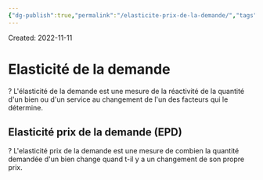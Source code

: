 ```yaml
---
{"dg-publish":true,"permalink":"/elasticite-prix-de-la-demande/","tags":["economy","gardenEntry","gardenEntry","gardenEntry","gardenEntry","gardenEntry","gardenEntry","gardenEntry","gardenEntry","gardenEntry"]}
---
```


Created: 2022-11-11

# Elasticité de la demande
?
L'élasticité de la demande est une mesure de la réactivité de la quantité d'un bien ou d'un service au changement de l'un des facteurs qui le détermine.
<!--SR:!2023-11-08,206,230-->

## Elasticité prix de la demande (EPD)
?
L'elasticité prix de la demande est une mesure de combien la quantité demandée d'un bien change quand t-il y a un changement de son propre prix.
<!--SR:!2023-11-15,209,230-->